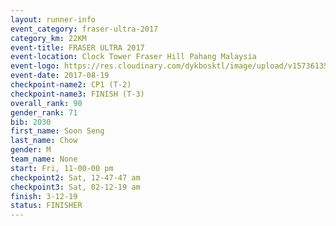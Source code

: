 ```yaml
---
layout: runner-info 
event_category: fraser-ultra-2017 
category_km: 22KM 
event-title: FRASER ULTRA 2017 
event-location: Clock Tower Fraser Hill Pahang Malaysia 
event-logo: https://res.cloudinary.com/dykbosktl/image/upload/v1573613535/Logo/logo_mfst7w.jpg 
event-date: 2017-08-19 
checkpoint-name2: CP1 (T-2) 
checkpoint-name3: FINISH (T-3) 
overall_rank: 90
gender_rank: 71
bib: 2030
first_name: Soon Seng
last_name: Chow
gender: M
team_name: None
start: Fri, 11-00-00 pm
checkpoint2: Sat, 12-47-47 am
checkpoint3: Sat, 02-12-19 am
finish: 3-12-19
status: FINISHER
---
```

